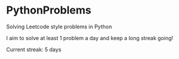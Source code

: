 # PythonProblems
Solving Leetcode style problems in Python

I aim to solve at least 1 problem a day and keep a long streak going!

Current streak: 5 days